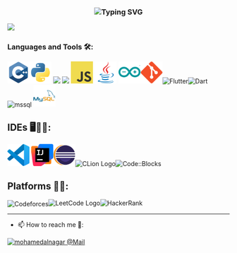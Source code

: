 <h3 align="center">
  <img src="https://readme-typing-svg.herokuapp.com?font=Fira+Code&size=22&pause=1000&color=FF0000&center=true&vCenter=true&width=600&lines=Hi+there+!+👋;I'm+Mohamed+Alnagar;Junior+Software+Engineer" alt="Typing SVG" />
</h3>
  <img src="https://media2.giphy.com/media/v1.Y2lkPTc5MGI3NjExZjQ1azZpajZhaWtucGFqNGVpZHd3Y2UzcHhoMWtvZGE5dDg3d2JxZCZlcD12MV9pbnRlcm5hbF9naWZfYnlfaWQmY3Q9Zw/66M6ZwJkTLYikvhrqZ/giphy.gif" width="300" />
</p>

### Languages and Tools 🛠: ###
<img height="50" src="https://raw.githubusercontent.com/github/explore/80688e429a7d4ef2fca1e82350fe8e3517d3494d/topics/cpp/cpp.png"><img height="50" src="https://raw.githubusercontent.com/github/explore/80688e429a7d4ef2fca1e82350fe8e3517d3494d/topics/python/python.png">  <img height="50" src="https://cdn.worldvectorlogo.com/logos/html-1.svg">  <img height="50" src="https://cdn.icon-icons.com/icons2/2107/PNG/512/file_type_css_icon_130661.png">   <img height="50" src="https://raw.githubusercontent.com/github/explore/80688e429a7d4ef2fca1e82350fe8e3517d3494d/topics/javascript/javascript.png"> <img src="https://raw.githubusercontent.com/devicons/devicon/master/icons/java/java-original.svg" alt="Java Logo" width="50" height="50"/> <img src="https://raw.githubusercontent.com/devicons/devicon/master/icons/arduino/arduino-original.svg" alt="Arduino Logo" width="50" height="50"/><img src="https://raw.githubusercontent.com/devicons/devicon/master/icons/git/git-original.svg" alt="Git Logo" width="50" height="50"/><img src="https://upload.wikimedia.org/wikipedia/commons/1/17/Google-flutter-logo.png" alt="Flutter" width="100"><img src="https://upload.wikimedia.org/wikipedia/commons/7/7e/Dart-logo.png" alt="Dart" width="50"> <img src="https://www.svgrepo.com/show/303229/microsoft-sql-server-logo.svg" alt="mssql" width="50" height="50"/> <img src="https://raw.githubusercontent.com/devicons/devicon/master/icons/mysql/mysql-original-wordmark.svg" alt="mysql" width="50" height="50"/> 



## IDEs 🖥️🧑‍💻:

<img src="https://raw.githubusercontent.com/devicons/devicon/master/icons/vscode/vscode-original.svg" alt="VS Code Logo" width="50" height="50"/> <img src="https://raw.githubusercontent.com/devicons/devicon/master/icons/intellij/intellij-original.svg" alt="IntelliJ IDEA Logo" width="50" height="50"/><img src="https://raw.githubusercontent.com/devicons/devicon/master/icons/eclipse/eclipse-original.svg" alt="Eclipse Logo" width="50" height="50"/><img src="https://resources.jetbrains.com/storage/products/company/brand/logos/CLion_icon.svg" alt="CLion Logo" width="50" height="50"/><img src="https://images-wixmp-ed30a86b8c4ca887773594c2.wixmp.com/i/feaf74a2-da81-42f2-9c50-37686d02557a/d73n2y9-fc7e0a66-1dd8-42d2-9aba-29a33990067b.png/v1/fit/w_512,h_512/code__blocks_icon_by_grabusz_d73n2y9-375w-2x.png" alt="Code::Blocks" width="50">






 
## Platforms 🔧🔑:
 <img align="center" alt="Codeforces"  width="50" height="50" src="https://play-lh.googleusercontent.com/WsR_f03nbqW3qZjCZeXUYmnmhSWXo3hQhLX9hgl9QHydCgbXQi_VJeAwnmtuIgTHKdQ=w240-h480-rw" /><img src="https://upload.wikimedia.org/wikipedia/commons/1/19/LeetCode_logo_black.png" alt="LeetCode Logo" width="50" height="50"/><img src="https://upload.wikimedia.org/wikipedia/commons/4/40/HackerRank_Icon-1000px.png" alt="HackerRank" width="50">


___

 - 📫 How to reach me 📧: 
  </a>   
  <a href="mailto:mohamedalnagar432@gmail.com">
  <img align="center" alt="mohamedalnagar @Mail" height="35" src="https://upload.wikimedia.org/wikipedia/commons/7/7e/Gmail_icon_%282020%29.svg" />




  

<!--
 <img src="https://media.giphy.com/media/hvRJCLFzcasrR4ia7z/giphy.gif" width="28">
👋
**mohamed-alnagar/mohamed-alnagar** is a ✨ _special_ ✨ repository because its `README.md` (this file) appears on your GitHub profile.

Here are some ideas to get you started:

- 🔭 I’m currently working on ...
- 🌱 I’m currently learning ...
- 👯 I’m looking to collaborate on ...
- 🤔 I’m looking for help with ...
- 💬 Ask me about ...
- 📫 How to reach me: ...
- 😄 Pronouns: ...
- ⚡ Fun fact: ...
-->
